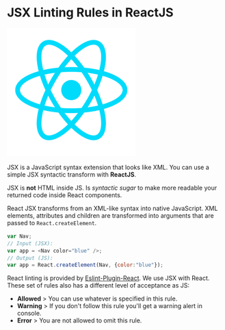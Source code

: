 # JSX Linting Rules in ReactJS

![](../img/react-logo.png)

JSX is a JavaScript syntax extension that looks like XML. You can use a simple JSX syntactic transform with **ReactJS**.

JSX is **not** HTML inside JS. Is *syntactic sugar* to make more readable your returned code inside React components.

React JSX transforms from an XML-like syntax into native JavaScript. XML elements, attributes and children are transformed into arguments that are passed to `React.createElement`.

```javascript
var Nav;
// Input (JSX):
var app = <Nav color="blue" />;
// Output (JS):
var app = React.createElement(Nav, {color:"blue"});
```


React linting is provided by [Eslint-Plugin-React](https://github.com/yannickcr/eslint-plugin-react). We use JSX with React. These set of rules also has a different level of acceptance as JS:

- **Allowed** > You can use whatever is specified in this rule.
- **Warning** > If you don't follow this rule you'll get a warning alert in console.
- **Error** > You are not allowed to omit this rule.

